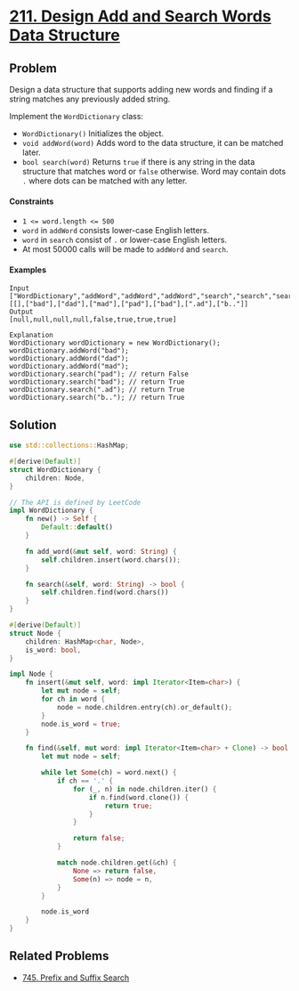 # [211. Design Add and Search Words Data Structure](https://leetcode.com/problems/design-add-and-search-words-data-structure/)

## Problem

Design a data structure that supports adding new words and finding if a string
matches any previously added string.

Implement the `WordDictionary` class:

* `WordDictionary()` Initializes the object.
* `void addWord(word)` Adds word to the data structure, it can be matched later.
* `bool search(word)` Returns `true` if there is any string in the data
  structure that matches word or `false` otherwise. Word may contain dots `.`
  where dots can be matched with any letter.

#### Constraints

* `1 <= word.length <= 500`
* `word` in `addWord` consists lower-case English letters.
* `word` in `search` consist of  `.` or lower-case English letters.
* At most 50000 calls will be made to `addWord` and `search`.

#### Examples

```text
Input
["WordDictionary","addWord","addWord","addWord","search","search","search","search"]
[[],["bad"],["dad"],["mad"],["pad"],["bad"],[".ad"],["b.."]]
Output
[null,null,null,null,false,true,true,true]

Explanation
WordDictionary wordDictionary = new WordDictionary();
wordDictionary.addWord("bad");
wordDictionary.addWord("dad");
wordDictionary.addWord("mad");
wordDictionary.search("pad"); // return False
wordDictionary.search("bad"); // return True
wordDictionary.search(".ad"); // return True
wordDictionary.search("b.."); // return True
```

## Solution

```rust
use std::collections::HashMap;

#[derive(Default)]
struct WordDictionary {
    children: Node,
}

// The API is defined by LeetCode
impl WordDictionary {
    fn new() -> Self {
        Default::default()
    }

    fn add_word(&mut self, word: String) {
        self.children.insert(word.chars());
    }

    fn search(&self, word: String) -> bool {
        self.children.find(word.chars())
    }
}

#[derive(Default)]
struct Node {
    children: HashMap<char, Node>,
    is_word: bool,
}

impl Node {
    fn insert(&mut self, word: impl Iterator<Item=char>) {
        let mut node = self;
        for ch in word {
            node = node.children.entry(ch).or_default();
        }
        node.is_word = true;
    }

    fn find(&self, mut word: impl Iterator<Item=char> + Clone) -> bool {
        let mut node = self;

        while let Some(ch) = word.next() {
            if ch == '.' {
                for (_, n) in node.children.iter() {
                    if n.find(word.clone()) {
                        return true;
                    }
                }

                return false;
            }

            match node.children.get(&ch) {
                None => return false,
                Some(n) => node = n,
            }
        }

        node.is_word
    }
}
```

## Related Problems

* [745. Prefix and Suffix Search](/leetcode/700%20-%20799/745%20-%20Prefix%20and%20Suffix%20Search.md)